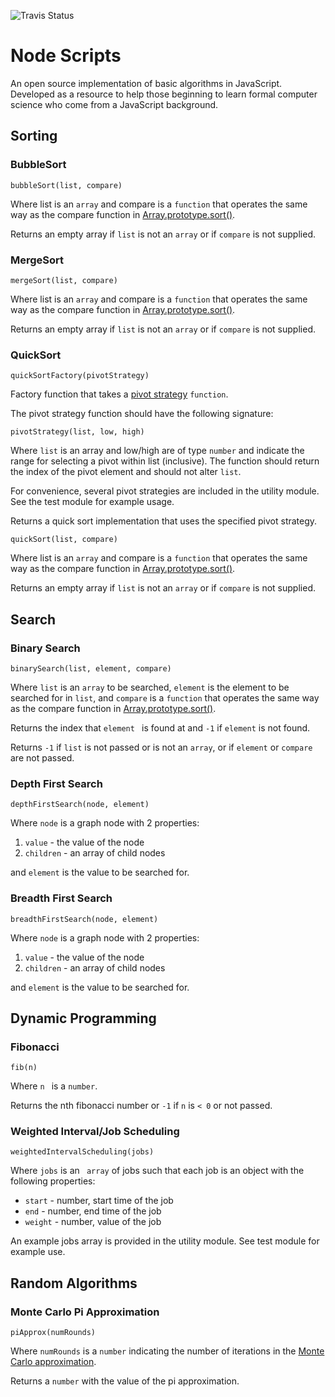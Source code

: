 ![Travis Status](https://travis-ci.org/briandennis/An-Algo-a-Day.svg?branch=master)

# Node Scripts

An open source implementation of basic algorithms in JavaScript. Developed as a resource to help those beginning to learn formal computer science who come from a JavaScript background.
## Sorting

### BubbleSort

``` bubbleSort(list, compare) ```

Where list is an ```array``` and compare is a ```function``` that operates the same way as the compare function in [Array.prototype.sort()](https://developer.mozilla.org/en-US/docs/Web/JavaScript/Reference/Global_Objects/Array/sort).

Returns an empty array if ```list``` is not an ```array``` or if ```compare``` is not supplied.

### MergeSort

``` mergeSort(list, compare) ```

Where list is an ```array``` and compare is a ```function``` that operates the same way as the compare function in [Array.prototype.sort()](https://developer.mozilla.org/en-US/docs/Web/JavaScript/Reference/Global_Objects/Array/sort).

Returns an empty array if ```list``` is not an ```array``` or if ```compare``` is not supplied. 

### QuickSort

``` quickSortFactory(pivotStrategy) ```

Factory function that takes a [pivot strategy](https://en.wikipedia.org/wiki/Quicksort#Algorithm) ``` function ```.

The pivot strategy function should have the following signature:

``` pivotStrategy(list, low, high) ```

Where ```list``` is an array and low/high are of type ```number``` and indicate the range for selecting a pivot within list (inclusive). The function should return the index of the pivot element and should not alter ```list```.

For convenience, several pivot strategies are included in the utility module. See the test module for example usage.

Returns a quick sort implementation that uses the specified pivot strategy.

```quickSort(list, compare)```

Where list is an ```array``` and compare is a ```function``` that operates the same way as the compare function in [Array.prototype.sort()](https://developer.mozilla.org/en-US/docs/Web/JavaScript/Reference/Global_Objects/Array/sort).

Returns an empty array if ```list``` is not an ```array``` or if ```compare``` is not supplied.

## Search

### Binary Search

``` binarySearch(list, element, compare) ```

Where ``` list ``` is an ``` array ``` to be searched, ``` element ``` is the element to be searched for in ``` list ```, and ``` compare ``` is a ``` function ``` that operates the same way as the compare function in [Array.prototype.sort()](https://developer.mozilla.org/en-US/docs/Web/JavaScript/Reference/Global_Objects/Array/sort).

Returns the index that ```element ``` is found at and ``` -1 ``` if ``` element ``` is not found.

Returns ```-1``` if ``` list ``` is not passed or is not an ```array```, or if ``` element ``` or ``` compare ``` are not passed.

### Depth First Search

``` depthFirstSearch(node, element) ```

Where ```node``` is a graph node with 2 properties:

1. ```value``` - the value of the node
2. ```children``` - an array of child nodes

and ``` element ``` is the value to be searched for.

### Breadth First Search

``` breadthFirstSearch(node, element) ```

Where ```node``` is a graph node with 2 properties:

1. ```value``` - the value of the node
2. ```children``` - an array of child nodes

and ``` element ``` is the value to be searched for.

## Dynamic Programming

### Fibonacci

``` fib(n) ```

Where ```n ``` is a ```number```.

Returns the nth fibonacci number or ```-1``` if ```n``` is ```< 0``` or not passed.

### Weighted Interval/Job Scheduling

``` weightedIntervalScheduling(jobs) ```

Where ```jobs``` is an ``` array``` of jobs such that each job is an object with the following properties:

- ```start``` - number, start time of the job
- ```end``` - number, end time of the job
- ```weight``` - number, value of the job

An example jobs array is provided in the utility module. See test module for example use.

## Random Algorithms

### Monte Carlo Pi Approximation

``` piApprox(numRounds) ```

Where `numRounds` is a `number` indicating the number of iterations in the [Monte Carlo approximation](https://en.wikipedia.org/wiki/Monte_Carlo_method).

Returns a `number` with the value of the pi approximation.

